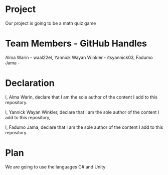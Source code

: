 # Project
Our project is going to be a math quiz game 

# Team Members - GitHub Handles
Alma Warin - waal22el,
Yannick Wayan Winkler - itsyannick03, 
Fadumo Jama -

# Declaration
I, Alma Warin, declare that I am the sole author of the content I add to this repository.

I, Yannick Wayan Winkler, declare that I am the sole author of the content I add to this repository,

I, Fadumo Jama, declare that I am the sole author of the content I add to this repository.

# Plan
We are going to use the languages C# and Unity


